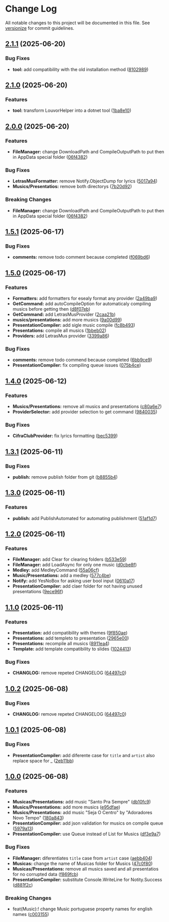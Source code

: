# Change Log

All notable changes to this project will be documented in this file. See [versionize](https://github.com/versionize/versionize) for commit guidelines.

<a name="2.1.1"></a>
## [2.1.1](https://www.github.com/CaueAnjos/MusicasDeLouvor/releases/tag/v2.1.1) (2025-06-20)

### Bug Fixes

* **tool:** add compatibility with the old installation method ([8102989](https://www.github.com/CaueAnjos/MusicasDeLouvor/commit/8102989da6fa66196556b6c7dbcb7cadc4513981))

<a name="2.1.0"></a>
## [2.1.0](https://www.github.com/CaueAnjos/MusicasDeLouvor/releases/tag/v2.1.0) (2025-06-20)

### Features

* **tool:** transform LouvorHelper into a dotnet tool ([1ba8e10](https://www.github.com/CaueAnjos/MusicasDeLouvor/commit/1ba8e10fff3b9e8ca46a1ca0503dc859345733bc))

<a name="2.0.0"></a>
## [2.0.0](https://www.github.com/CaueAnjos/MusicasDeLouvor/releases/tag/v2.0.0) (2025-06-20)

### Features

* **FileManager:** change DownloadPath and CompileOutputPath to put then in AppData special folder ([06f4382](https://www.github.com/CaueAnjos/MusicasDeLouvor/commit/06f438236839a97db6db9580e085925acc04cfac))

### Bug Fixes

* **LetrasMusFormatter:** remove Notify.ObjectDump for lyrics ([5017a94](https://www.github.com/CaueAnjos/MusicasDeLouvor/commit/5017a94c87f5b9529c21c0bd0c85ff1a76d083d6))
* **Musics/Presentatios:** remove both directorys ([7b20d92](https://www.github.com/CaueAnjos/MusicasDeLouvor/commit/7b20d92303290d2de658bbde942d61c96a368b15))

### Breaking Changes

* **FileManager:** change DownloadPath and CompileOutputPath to put then in AppData special folder ([06f4382](https://www.github.com/CaueAnjos/MusicasDeLouvor/commit/06f438236839a97db6db9580e085925acc04cfac))

<a name="1.5.1"></a>
## [1.5.1](https://www.github.com/CaueAnjos/MusicasDeLouvor/releases/tag/v1.5.1) (2025-06-17)

### Bug Fixes

* **comments:** remove todo comment because completed ([f069bd6](https://www.github.com/CaueAnjos/MusicasDeLouvor/commit/f069bd67fabf7b8428634ec63c70e59dae8799e0))

<a name="1.5.0"></a>
## [1.5.0](https://www.github.com/CaueAnjos/MusicasDeLouvor/releases/tag/v1.5.0) (2025-06-17)

### Features

* **Formatters:** add formatters for esealy format any provider ([2a49ba9](https://www.github.com/CaueAnjos/MusicasDeLouvor/commit/2a49ba9428a9ee5613a9d1f348fbdb01e7ff5059))
* **GetCommand:** add autoCompileOption for automaticaly compiling musics before getting then ([d8f07eb](https://www.github.com/CaueAnjos/MusicasDeLouvor/commit/d8f07eb421b505d19693939cfb981bad3a358a47))
* **GetCommand:** add LetrasMusProvider ([2caa21b](https://www.github.com/CaueAnjos/MusicasDeLouvor/commit/2caa21bb20e36b1c71b0fc40681199aa83678d38))
* **musics/presentations:** add more musics ([9a00d99](https://www.github.com/CaueAnjos/MusicasDeLouvor/commit/9a00d997806931352f50bae65322635606dc5324))
* **PresentationCompiler:** add sigle music compile ([fc8b493](https://www.github.com/CaueAnjos/MusicasDeLouvor/commit/fc8b4939f7bb5d51874fb8b7017bc2d5282758b2))
* **Presentations:** compile all musics ([1bbeb02](https://www.github.com/CaueAnjos/MusicasDeLouvor/commit/1bbeb02620744351a852861dbb5b6b592b64bda6))
* **Providers:** add LetrasMus provider ([3399a86](https://www.github.com/CaueAnjos/MusicasDeLouvor/commit/3399a8687c190a4bb851d0be4829cf7086d3dc78))

### Bug Fixes

* **comments:** remove todo commend because completed ([6bb9ce9](https://www.github.com/CaueAnjos/MusicasDeLouvor/commit/6bb9ce97f57dc7ed82d7b36943e91b7ae09fdad6))
* **PresentationCompiler:** fix compiling queue issues ([075b4ce](https://www.github.com/CaueAnjos/MusicasDeLouvor/commit/075b4cebd95deaa067810a2dee7c62ac661789bd))

<a name="1.4.0"></a>
## [1.4.0](https://www.github.com/CaueAnjos/MusicasDeLouvor/releases/tag/v1.4.0) (2025-06-12)

### Features

* **Musics/Presentations:** remove all musics and presentations ([c80a6e7](https://www.github.com/CaueAnjos/MusicasDeLouvor/commit/c80a6e77b6e244efad43d94a2ff7db500f1d06d3))
* **ProviderSelector:** add provider selection to get command ([9840035](https://www.github.com/CaueAnjos/MusicasDeLouvor/commit/98400358a2394ea1ef01dd773569e19a7d0f4ba1))

### Bug Fixes

* **CifraClubProvider:** fix lyrics formatting ([bec5399](https://www.github.com/CaueAnjos/MusicasDeLouvor/commit/bec53994768be86d66d3e6976250fcf4d7c6f200))

<a name="1.3.1"></a>
## [1.3.1](https://www.github.com/CaueAnjos/MusicasDeLouvor/releases/tag/v1.3.1) (2025-06-11)

### Bug Fixes

* **publish:** remove publish folder from git ([b8855b4](https://www.github.com/CaueAnjos/MusicasDeLouvor/commit/b8855b4619a833ede96b966ef208c9bc0cc1c7bd))

<a name="1.3.0"></a>
## [1.3.0](https://www.github.com/CaueAnjos/MusicasDeLouvor/releases/tag/v1.3.0) (2025-06-11)

### Features

* **publish:** add PublishAutomated for automating publishment ([51af1d7](https://www.github.com/CaueAnjos/MusicasDeLouvor/commit/51af1d70e08014cc118e32857316825805f7f389))

<a name="1.2.0"></a>
## [1.2.0](https://www.github.com/CaueAnjos/MusicasDeLouvor/releases/tag/v1.2.0) (2025-06-11)

### Features

* **FileManager:** add Clear for clearing folders ([b533e59](https://www.github.com/CaueAnjos/MusicasDeLouvor/commit/b533e59674074f1238f801c7a91ec68914e181eb))
* **FileManager:** add LoadAsync for only one music ([d0cbe8f](https://www.github.com/CaueAnjos/MusicasDeLouvor/commit/d0cbe8f6254a890c3e6753a932cc2975f2482dd5))
* **Medley:** add MedleyCommand ([55a06cf](https://www.github.com/CaueAnjos/MusicasDeLouvor/commit/55a06cfd6640b5c7569447ed0fe8d837f17f76d3))
* **Music/Presentations:** add a medley ([577c4be](https://www.github.com/CaueAnjos/MusicasDeLouvor/commit/577c4befc654b2c2ff1da62a37822a7705b1bb6a))
* **Notify:** add YesNoBox for asking user bool input ([0610a17](https://www.github.com/CaueAnjos/MusicasDeLouvor/commit/0610a17a38ffe4e50655cef65ce033eb221bd74c))
* **PresentationCompiler:** add claer folder for not having unused presentations ([9ece96f](https://www.github.com/CaueAnjos/MusicasDeLouvor/commit/9ece96f9793976a33011e03be2c61a8680655e50))

<a name="1.1.0"></a>
## [1.1.0](https://www.github.com/CaueAnjos/MusicasDeLouvor/releases/tag/v1.1.0) (2025-06-11)

### Features

* **Presentation:** add compatibility with themes ([9f850ae](https://www.github.com/CaueAnjos/MusicasDeLouvor/commit/9f850aec4ec80d51869ad995e9d6d69db8ba0794))
* **Presentations:** add templeto to presentation ([2965e00](https://www.github.com/CaueAnjos/MusicasDeLouvor/commit/2965e0054d3c903c64de7f32205e648d95693fed))
* **Presentations:** recompile all musics ([8911ea4](https://www.github.com/CaueAnjos/MusicasDeLouvor/commit/8911ea4d4a51facae472768bd80361cf22f8d531))
* **Template:** add template compatibility to slides ([1024413](https://www.github.com/CaueAnjos/MusicasDeLouvor/commit/102441325ce6442b3d6eae6884db5df21b526cd4))

### Bug Fixes

* **CHANGLOG:** remove repeted CHANGELOG ([64497c0](https://www.github.com/CaueAnjos/MusicasDeLouvor/commit/64497c00ff0d3e97f3fc9b39ddf3ee74c76798e1))

<a name="1.0.2"></a>
## [1.0.2](https://www.github.com/CaueAnjos/MusicasDeLouvor/releases/tag/v1.0.2) (2025-06-08)

### Bug Fixes

* **CHANGLOG:** remove repeted CHANGELOG ([64497c0](https://www.github.com/CaueAnjos/MusicasDeLouvor/commit/64497c00ff0d3e97f3fc9b39ddf3ee74c76798e1))

<a name="1.0.1"></a>
## [1.0.1](https://www.github.com/CaueAnjos/MusicasDeLouvor/releases/tag/v1.0.1) (2025-06-08)

### Bug Fixes

* **PresentationCompiler:** add diferente case for `title` and `artist` also replace space for _ ([2eb11bb](https://www.github.com/CaueAnjos/MusicasDeLouvor/commit/2eb11bbf9222c80d130c5dd9883a620fa35201c6))

<a name="1.0.0"></a>
## [1.0.0](https://www.github.com/CaueAnjos/MusicasDeLouvor/releases/tag/v1.0.0) (2025-06-08)

### Features

* **Musicas/Presentations:** add music "Santo Pra Sempre" ([db10fc9](https://www.github.com/CaueAnjos/MusicasDeLouvor/commit/db10fc9432ca04bfbef456dfadc118b44877ee10))
* **Musics/Presentations:** add more musics ([e95dfae](https://www.github.com/CaueAnjos/MusicasDeLouvor/commit/e95dfae2a1789cae719c98367c86ad060ea6f360))
* **Musics/Presentations:** add music "Seja O Centro" by "Adoradores Novo Tempo" ([180a843](https://www.github.com/CaueAnjos/MusicasDeLouvor/commit/180a843a0531cf8f55249d1ee42ecfd01e280a23))
* **PresentationCompiler:** add json validation for musics on compile queue ([5979a13](https://www.github.com/CaueAnjos/MusicasDeLouvor/commit/5979a13103e1c6583b0200dbfc4dd0fb8ca7f916))
* **PresentationCompiler:** use Queue instead of List for Musics ([df3e9a7](https://www.github.com/CaueAnjos/MusicasDeLouvor/commit/df3e9a768a64410a1a5d782e48808e04080b3f74))

### Bug Fixes

* **FileManager:** diferentiates `title` case from `artist` case ([aebb404](https://www.github.com/CaueAnjos/MusicasDeLouvor/commit/aebb40470fa69da65dc018909c93970b3ded428c))
* **Musicas:** change the name of Musicas folder for Musics ([47c0f80](https://www.github.com/CaueAnjos/MusicasDeLouvor/commit/47c0f8064dbf075001dc86a176c485b066ea72b0))
* **Musicas/Presentations:** remove all musics saved and all presentatios for no corrupted data ([f869fcb](https://www.github.com/CaueAnjos/MusicasDeLouvor/commit/f869fcbeab31d1cffe3c79c3974e0e85abc114a5))
* **PresentationCompiler:** substitute Console.WriteLine for Notity.Success ([d881f2c](https://www.github.com/CaueAnjos/MusicasDeLouvor/commit/d881f2cdd699eaca6daf956e8afd45b54a03ca39))

### Breaking Changes

* feat(Music):! change Music portuguese property names for english names ([c003155](https://www.github.com/CaueAnjos/MusicasDeLouvor/commit/c003155ef8b4fea21397d3fcb2b6bf213a6901a7))

